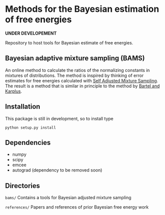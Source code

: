 # Methods for the Bayesian estimation of free energies
**UNDER DEVELOPEMENT**

Repository to host tools for Bayesian estimate of free energies. 

## Bayesian adaptive mixture sampling (BAMS)
An online method to calculate the ratios of the normalizing constants in mixtures of distributions. The method is inspired by thinking of error estimates for free energies calculated with [Self Adjusted Mixture Sampling](http://www.tandfonline.com/doi/abs/10.1080/10618600.2015.1113975).
The result is a method that is similar in principle to the method by [Bartel and Karplus](https://github.com/choderalab/bayesian-free-energies/blob/master/references/Bartels1997Multidimentional.pdf).

## Installation
This package is still in development, so to install type

```
python setup.py install
```

## Dependencies
* numpy
* scipy
* emcee
* autograd (dependency to be removed soon)

## Directories
`bams/` Contains a tools for Bayesian adjusted mixture sampling

`references/` Papers and references of prior Bayesian free energy work

